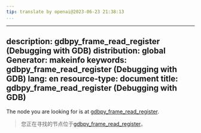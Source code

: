 ```yaml
---
tip: translate by openai@2023-06-23 21:38:13
...
```

---
description: gdbpy_frame_read_register (Debugging with GDB)
distribution: global
Generator: makeinfo
keywords: gdbpy_frame_read_register (Debugging with GDB)
lang: en
resource-type: document
title: gdbpy_frame_read_register (Debugging with GDB)
---

The node you are looking for is at [gdbpy_frame_read_register](Frames-In-Python.html#gdbpy_005fframe_005fread_005fregister).

> 您正在寻找的节点位于[gdbpy_frame_read_register](Frames-In-Python.html#gdbpy_005fframe_005fread_005fregister)。
